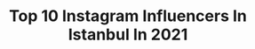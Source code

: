 ---
title: Top 10 Instagram Influencers In Istanbul In 2021
description: >-
  Find top Instagram influencers in Istanbul in 2021. Most popular hashtags: #istanbul #honda #fatih.
platform: Instagram
hits: 3865
text_top: See the top-rated Instagram profiles on inBeat.
text_bottom: Our database holds 3865 Instagram influencers like this in Istanbul, Turkey for you to contact.
profiles:
  - username: "kadirsaglik"
    fullname: >-
      Kadir Saglik
    bio: >-
      İSTANBUL
    location: "Turkey"
    followers: 3873
    engagement: 2449
    commentsToLikes: 0.051905
    id: ckaox4ui8bsh00i781rbuvplb
    verified: false
    hashtags: ""
  - username: "damlakalaycik"
    fullname: >-
      Damla Kalaycık Dedeoğlu
    bio: >-
      Hamburg | İstanbul ITU Physics Engineering 👩🏼‍🎓 Fashion | Beauty | Lifestyle | Travel Business Inquiry: damlakalaycik@hotmail.com
    location: "Turkey"
    followers: 322358
    engagement: 358
    commentsToLikes: 0.011146
    id: ck55oh3n78c8l0i11a5it2m81
    verified: false
    hashtags: "#istanbul"
  - username: "iremcelik__"
    fullname: >-
      İrem Çelik
    bio: >-
      istanbul
    location: "Turkey"
    followers: 6491
    engagement: 1108
    commentsToLikes: 0.010243
    id: ckf5w4phxqu8p0j23qxdq0ayp
    verified: false
    hashtags: ""
  - username: "listvica"
    fullname: >-
      СТАМБУЛ БЕЗ ГИДА — с Настей
    bio: >-
      Личное #моясемья_listvica ❣️В СТОРИС жизнь 🧭ПУТЕВОДИТЕЛЬ по Стамбулу @maps_stambul @istanbul_seedoeat 🎁Забирай подарок⬇️
    location: "Turkey"
    followers: 40270
    engagement: 561
    commentsToLikes: 0.056606
    id: ck134fg2dw6d00i19gcxyavds
    verified: false
    hashtags: "#istanbul"
  - username: "handealtayli"
    fullname: >-
      handealtayli
    bio: >-
      Istanbul
    location: "Turkey"
    followers: 29927
    engagement: 285
    commentsToLikes: 0.026656
    id: ck6tntp9najvq0j71d2lef501
    verified: false
    hashtags: "#yenib, #kad, #foxt, #sal"
  - username: "kenbrider"
    fullname: >-
      Kenan
    bio: >-
      Istanbul S1000RR Traffic Rider YouTube kanalım aşağıdadır👋
    location: "Turkey"
    followers: 2880
    engagement: 2085
    commentsToLikes: 0.033515
    id: ck8t90k1kmihn0j78p8d7mf0t
    verified: false
    hashtags: "#motorcycle, #yamaha, #gopro, #bmw"
  - username: "istanbul"
    fullname: >-
      @istanbul
    bio: >-
      İstanbul'un tüm güzelliklerini sizinle paylaşıyoruz! / Sharing wondrous moments in Istanbul! Owned by @nesetdereli managed by @yeniistanbullular
    location: "Turkey"
    followers: 322059
    engagement: 330
    commentsToLikes: 0.013596
    id: ck0uddpzbivt10i190slk77gz
    verified: false
    hashtags: "#stayhome, #evdekal, #yenidenbulu, #untiltomorrow"
  - username: "istanbull.hayali"
    fullname: >-
      İstanbul
    bio: >-
      🇹🇷 Sosyal Medya Yönetimi; Tanıtım ve İş Birliği İçin:✒️DM📩 📸 Fotoğraflarınızı #istanbul_ha etiketiyle paylaşın, seçtiklerimizi sayfamızda paylaşalım.
    location: "Turkey"
    followers: 85271
    engagement: 514
    commentsToLikes: 0.013283
    id: ck0tzu1l0rn990i19r2j9yeke
    verified: false
    hashtags: "#be, #istanbul, #bo, #fatih"
  - username: "saeed.toomaj"
    fullname: >-
      🇹🇷سعیدتوماج🇮🇷
    bio: >-
      İstanbul
    location: "Turkey"
    followers: 3217
    engagement: 2672
    commentsToLikes: 0.070673
    id: ck9wiilkb2exr0j78mnp8hrtm
    verified: false
    hashtags: "#turkmenistan, #ashgabat"
  - username: "busrapektas0"
    fullname: >-
      Büşra Pektaş
    bio: >-
      📍İstanbul 📬busrapektas0@outlook.com 🛑YouTube;
    location: "Turkey"
    followers: 102262
    engagement: 1791
    commentsToLikes: 0.149050
    id: ck5chru4wrccq0i11ibc4h7sn
    verified: false
    hashtags: "#makeup, #black, #sa, #vlog"
---